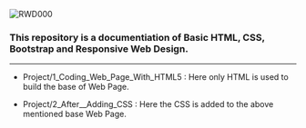 ![RWD000](https://user-images.githubusercontent.com/97903560/194434005-c1251894-53d6-4f7a-b206-4b30055f50ef.png)
### This repository is a documentiation of Basic HTML, CSS, Bootstrap and Responsive Web Design.
---

- Project/1_Coding_Web_Page_With_HTML5 : Here only HTML is used to build the base of Web Page.

- Project/2_After__Adding_CSS : Here the CSS is added to the above mentioned base Web Page.


